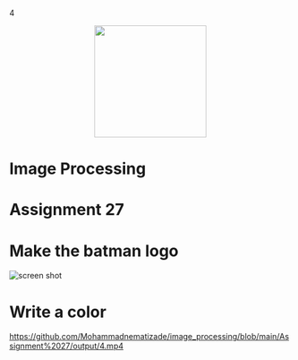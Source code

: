 

4<p align="center"><a href="https://www.opencv.org" target="_blank"><img src="https://upload.wikimedia.org/wikipedia/commons/thumb/3/32/OpenCV_Logo_with_text_svg_version.svg/270px-OpenCV_Logo_with_text_svg_version.svg.png" width="200"></a></p><p></p>

# Image Processing

# Assignment 27
# **Make the batman logo**
![screen shot](https://raw.githubusercontent.com/Mohammadnematizade/image_processing/main/Assignment%2027/output/snowy_wolf.jpg)
# **Write a color**
https://github.com/Mohammadnematizade/image_processing/blob/main/Assignment%2027/output/4.mp4
